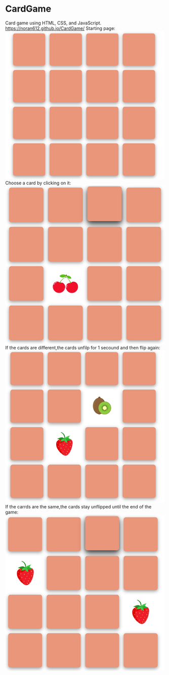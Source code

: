 # CardGame
Card game using HTML, CSS, and JavaScript.
https://noran612.github.io/CardGame/
Starting page:
![losing photo](./cardgameStart.PNG)
Choose a card by clicking on it:
![losing photo](./choosecard.PNG)
If the cards are different,the cards unfilp for 1 secound and then flip again:
![losing photo](./notsame.PNG)
If the carrds are the same,the cards stay unflipped until the end of the game:
![losing photo](./thesamecard.PNG)
